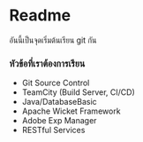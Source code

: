 # Readme

อันนี้เป็นจุดเริ่มต้นเรียน git กัน

### หัวข้อที่เราต้องการเรียน
- Git Source Control
- TeamCity (Build Server, CI/CD)
- Java/DatabaseBasic
- Apache Wicket Framework
- Adobe Exp Manager
- RESTful Services
